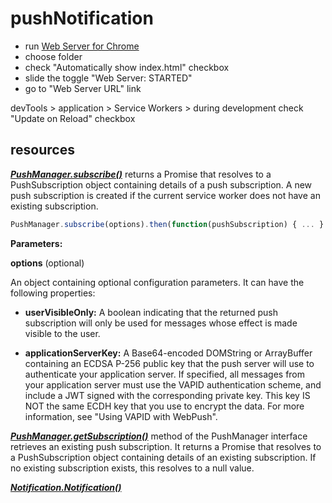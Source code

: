 # pushNotification

- run [Web Server for Chrome](https://chrome.google.com/webstore/detail/web-server-for-chrome/ofhbbkphhbklhfoeikjpcbhemlocgigb) 
- choose folder 
- check "Automatically show index.html" checkbox
- slide the toggle "Web Server: STARTED"
- go to "Web Server URL" link

devTools > application > Service Workers > during development check "Update on Reload" checkbox

## resources 

__*[PushManager.subscribe()](https://developer.mozilla.org/en-US/docs/Web/API/PushManager/subscribe)*__ returns a Promise that resolves to a PushSubscription object containing details of a push subscription. A new push subscription is created if the current service worker does not have an existing subscription.
```js
​PushManager.subscribe(options).then(function(pushSubscription) { ... } );
```
**Parameters:**

**options** (optional)

An object containing optional configuration parameters. It can have the following properties:

- **userVisibleOnly:** A boolean indicating that the returned push subscription will only be used for messages whose effect is made visible to the user.

- **applicationServerKey:** A Base64-encoded DOMString or ArrayBuffer containing an ECDSA P-256 public key that the push server will use to authenticate your application server. If specified, all messages from your application server must use the VAPID authentication scheme, and include a JWT signed with the corresponding private key. This key IS NOT the same ECDH key that you use to encrypt the data. For more information, see "Using VAPID with WebPush".

__*[PushManager.getSubscription()](https://developer.mozilla.org/en-US/docs/Web/API/PushManager/getSubscription)*__ method of the PushManager interface retrieves an existing push subscription. It returns a Promise that resolves to a PushSubscription object containing details of an existing subscription. If no existing subscription exists, this resolves to a null value.


__*[Notification.Notification()](https://developer.mozilla.org/en-US/docs/Web/API/notification/Notification)*__